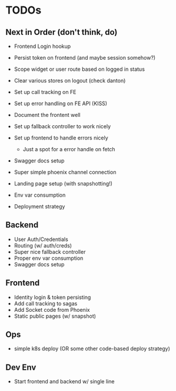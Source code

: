 # TODOs

## Next in Order (don't think, do)

- Frontend Login hookup
- Persist token on frontend (and maybe session somehow?)
- Scope widget or user route based on logged in status
- Clear various stores on logout (check danton)
- Set up call tracking on FE
- Set up error handling on FE API (KISS)
- Document the frontent well

- Set up fallback controller to work nicely
- Set up frontend to handle errors nicely
  - Just a spot for a error handle on fetch
- Swagger docs setup
- Super simple phoenix channel connection
- Landing page setup (with snapshotting!)
- Env var consumption
- Deployment strategy

## Backend

- User Auth/Credentials
- Routing (w/ auth/creds)
- Super nice fallback controller
- Proper env var consumption
- Swagger docs setup

## Frontend

- Identity login & token persisting
- Add call tracking to sagas
- Add Socket code from Phoenix
- Static public pages (w/ snapshot)

## Ops

- simple k8s deploy (OR some other code-based deploy strategy)

## Dev Env

- Start frontend and backend w/ single line
